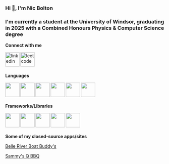 ### Hi 👋, I'm Nic Bolton

### I'm currently a student at the University of Windsor, graduating in 2025 with a Combined Honours Physics & Computer Science degree

**Connect with me**

<a href="https://www.linkedin.com/in/nicbolt/">
  <img align="left" alt="linkedin" width="45px" src="https://upload.wikimedia.org/wikipedia/commons/thumb/c/ca/LinkedIn_logo_initials.png/640px-LinkedIn_logo_initials.png" />
</a>
<a href="https://leetcode.com/bolst/">
  <img align="left" alt="leetcode" width="45px" src="https://cdn.iconscout.com/icon/free/png-256/free-leetcode-3628885-3030025.png" />
</a>

<br/><br/><br/>

**Languages**

<a href="https://www.java.com/en/">
  <img align="left" width="45px" src="https://cdn.iconscout.com/icon/free/png-512/free-java-59-1174952.png?f=webp&w=256" />
</a>
<a href="https://www.python.org/">
  <img align="left" width="45px" src="https://cdn4.iconfinder.com/data/icons/logos-and-brands/512/267_Python_logo-512.png" />
</a>
<a href="https://isocpp.org/">
  <img align="left" width="45px" src="https://cdn.iconscout.com/icon/free/png-512/free-cplusplus-1-1175244.png?f=webp&w=256" />
</a>
<a href="https://learn.microsoft.com/en-us/dotnet/csharp/">
  <img align="left" width="45px" src="https://cdn.iconscout.com/icon/free/png-512/free-csharp-1-1175241.png?f=webp&w=256" />
</a>
<img align="left" width="45px" src="https://cdn.iconscout.com/icon/free/png-512/free-html5-40-1175193.png?f=webp&w=256" />
<img align="left" width="45px" src="https://cdn.iconscout.com/icon/free/png-512/free-css3-11-1175239.png?f=webp&w=256" />

<br/><br/><br/>

**Frameworks/Libraries**

<a href="https://flask.palletsprojects.com/en/3.0.x/">
  <img align="left" width="45px" src="https://cdn.iconscout.com/icon/free/png-512/free-flask-51-285137.png?f=webp&w=256" />
</a>
<a href="https://www.tensorflow.org/">
  <img align="left" width="45px" src="https://cdn.iconscout.com/icon/free/png-512/free-tensor-flow-5379385-4492469.png?f=webp&w=256" />
</a>
<a href="https://scikit-learn.org/stable/">
  <img align="left" width="45px" src="https://www.cilans.net/wp-content/uploads/2019/09/scikit-learn-logo-notext-1.png" />
</a>
<a href="https://git-scm.com/">
  <img align="left" width="45px" src="https://cdn.iconscout.com/icon/free/png-512/free-git-17-1175218.png?f=webp&w=256" />
</a>
<a href="https://blazorise.com/">
  <img align="left" width="45px" src="https://blazorise.com/img/logos/blazorise-small.png" />
</a>

<br/><br/><br/>

**Some of my closed-source apps/sites**

<a href="https://brboatbuddys.azurewebsites.net" target="_blank">Belle River Boat Buddy's</a>

<a href="https://sammysbbq.azurewebsites.net" target="_blank">Sammy's Q BBQ</a>


<!--
**bolst/bolst** is a ✨ _special_ ✨ repository because its `README.md` (this file) appears on your GitHub profile.

Here are some ideas to get you started:

- 🔭 I’m currently working on ...
- 🌱 I’m currently learning ...
- 👯 I’m looking to collaborate on ...
- 🤔 I’m looking for help with ...
- 💬 Ask me about ...
- 📫 How to reach me: ...
- 😄 Pronouns: ...
- ⚡ Fun fact: ...
-->
